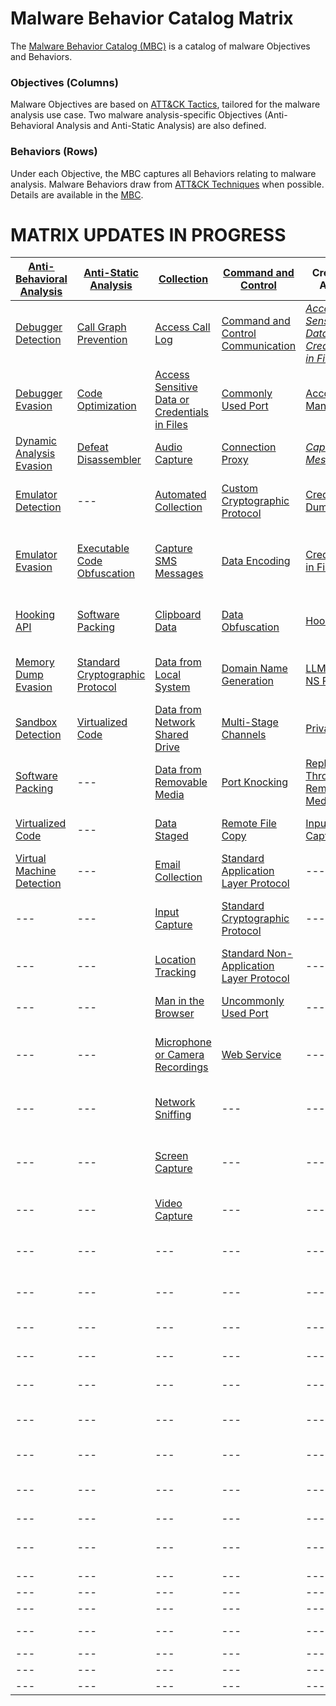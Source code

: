 # Malware Behavior Catalog Matrix #
The [Malware Behavior Catalog (MBC)](https://github.com/MAECProject/malware-behaviors) is a catalog of malware Objectives and Behaviors.

### Objectives (Columns) ###
Malware Objectives are based on [ATT&CK Tactics](https://attack.mitre.org/tactics/enterprise/), tailored for the malware analysis use case. Two malware analysis-specific Objectives (Anti-Behavioral Analysis and Anti-Static Analysis) are also defined. 

### Behaviors (Rows) ###
Under each Objective, the MBC captures all Behaviors relating to malware analysis. Malware Behaviors draw from [ATT&CK Techniques](https://attack.mitre.org/techniques/enterprise/) when possible. Details are available in the [MBC](https://github.com/MAECProject/malware-behaviors).

# MATRIX UPDATES IN PROGRESS #

|[Anti-Behavioral Analysis](https://github.com/MAECProject/malware-behaviors/blob/master/anti-behavioral-analysis/)|[Anti-Static Analysis](https://github.com/MAECProject/malware-behaviors/blob/master/anti-static-analysis/)|[Collection](https://github.com/MAECProject/malware-behaviors/blob/master/collection/)|[Command and Control](https://github.com/MAECProject/malware-behaviors/blob/master/command-and-control/)|Credential Access|Defense Evasion|Discovery|Effects|Execution|Exfiltration|Lateral Movement|Persistence|Privilege Escalation|
|------------------------|--------------------|----------|-------------------|-----------------|---------------|---------|-------|---------|------------|----------------|-----------|--------------------|
|[Debugger Detection](https://github.com/MAECProject/malware-behaviors/blob/master/anti-behavioral-analysis/detect-debugger.md)|[Call Graph Prevention](https://github.com/MAECProject/malware-behaviors/blob/master/anti-static-analysis/call-graph-prevention.md)|[Access Call Log](https://github.com/MAECProject/malware-behaviors/blob/master/collection/access-call-log.md)|[Command and Control Communication](https://github.com/MAECProject/malware-behaviors/blob/master/command-and-control/command-control-comm.md)|[*Access Sensitive Data or Credentials in Files*](https://attack.mitre.org/mobile/index.php/Technique/MOB-T1012)|[Access Token Manipulation](https://attack.mitre.org/wiki/Technique/T1134)|[Account Discovery](https://attack.mitre.org/wiki/Technique/T1087)|[**+Compromise Data Integrity**](https://collaborate.mitre.org/ema/index.php/Ema-1127)|[AppleScript](https://attack.mitre.org/wiki/Technique/T1155)|[Automated Exfiltration](https://attack.mitre.org/wiki/Technique/T1020)|[AppleScript](https://attack.mitre.org/wiki/Technique/T1155)|[*Modify Trusted Execution Environment*](https://attack.mitre.org/mobile/index.php/Technique/MOB-T1002)|[Application Shimming](https://attack.mitre.org/wiki/Technique/T1138)|
|[Debugger Evasion](https://github.com/MAECProject/malware-behaviors/blob/master/anti-behavioral-analysis/evade-debugger.md)|[Code Optimization](https://github.com/MAECProject/malware-behaviors/blob/master/anti-static-analysis/code-optimize.md)|[Access Sensitive Data or Credentials in Files](https://github.com/MAECProject/malware-behaviors/blob/master/collection/access-sensitive-data.md)|[Commonly Used Port](https://github.com/MAECProject/malware-behaviors/blob/master/command-and-control/common-port.md)|[Account Manipulation](https://attack.mitre.org/wiki/Technique/T1090)|[*Application Discovery*](https://attack.mitre.org/mobile/index.php/Technique/MOB-T1021)|[**+Analysis Tool Discovery**](https://collaborate.mitre.org/ema/index.php/Ema-1005)|[**+Destroy Hardware**](https://collaborate.mitre.org/ema/index.php/Ema-1196)|[Command-Line Interface](https://attack.mitre.org/wiki/Technique/T1059)|[Data Compressed](https://attack.mitre.org/wiki/Technique/T1002)|[Distributed Component Object Model](https://attack.mitre.org/wiki/Technique/T1175)|[.bash_profile and .bashrc](https://attack.mitre.org/wiki/Technique/T1156)|[Bypass User Account Control](https://attack.mitre.org/wiki/Technique/T1088)|
|[Dynamic Analysis Evasion](https://github.com/MAECProject/malware-behaviors/blob/master/anti-behavioral-analysis/evade-dynamic-analysis.md)|[Defeat Disassembler](https://github.com/MAECProject/malware-behaviors/blob/master/anti-static-analysis/disassemble-prevent.md)|[Audio Capture](https://github.com/MAECProject/malware-behaviors/blob/master/collection/audio-capture.md)|[Connection Proxy](https://github.com/MAECProject/malware-behaviors/blob/master/command-and-control/connect-proxy.md)|[*Capture SMS Messages*](https://attack.mitre.org/mobile/index.php/Technique/MOB-T1015)|[Binary Padding](https://attack.mitre.org/wiki/Technique/T1009)|[*Application Discovery*](https://attack.mitre.org/mobile/index.php/Technique/MOB-T1021)|[*&Encrypt Files for Ransom*](https://collaborate.mitre.org/ema/index.php/Ema-1122)|[Dynamic Data Exchange](https://attack.mitre.org/wiki/Technique/T1173)|[Data Encrypted](https://attack.mitre.org/wiki/Technique/T1022)|[Exploitation of Remote Services](https://attack.mitre.org/wiki/Technique/T1210)|[Application Shimming](https://attack.mitre.org/wiki/Technique/T1138)|[Exploitation for Privilege Escalation](https://attack.mitre.org/wiki/Technique/T1068)|
|[Emulator Detection](https://github.com/MAECProject/malware-behaviors/blob/master/anti-behavioral-analysis/detect-emulator.md)|---|[Automated Collection](https://github.com/MAECProject/malware-behaviors/blob/master/collection/auto-collect.md)|[Custom Cryptographic Protocol](https://github.com/MAECProject/malware-behaviors/blob/master/command-and-control/custom-crypto-protocol.md)|[Credential Dumping](https://attack.mitre.org/wiki/Technique/T1003)|[BITS Jobs](https://attack.mitre.org/wiki/Technique/T1197)|[Application Window Discovery](https://attack.mitre.org/wiki/Technique/T1010)|[*&Generate Fraudulent Advertising Revenue*](https://attack.mitre.org/mobile/index.php/Technique/MOB-T1075)|[Execution through API](https://attack.mitre.org/wiki/Technique/T1106)|[Exfiltration Over Alternative Protocol](https://attack.mitre.org/wiki/Technique/T1048)|[Pass the Hash](https://attack.mitre.org/wiki/Technique/T1075)|[BITS Jobs](https://attack.mitre.org/wiki/Technique/T1197)|[File System Permissions Weakness](https://attack.mitre.org/wiki/Technique/T1044)|
|[Emulator Evasion](https://github.com/MAECProject/malware-behaviors/blob/master/anti-behavioral-analysis/evade-emulator.md)|[Executable Code Obfuscation](https://github.com/MAECProject/malware-behaviors/blob/master/anti-static-analysis/exe-code-obfuscate.md)|[Capture SMS Messages](https://github.com/MAECProject/malware-behaviors/blob/master/collection/capture-sms.md)|[Data Encoding](https://github.com/MAECProject/malware-behaviors/blob/master/command-and-control/data-encode.md)|[Credentials in Files](https://attack.mitre.org/wiki/Technique/T1081)|[&Bootkit](https://collaborate.mitre.org/ema/index.php/Ema-1225)|[*Device Type Discovery*](https://attack.mitre.org/mobile/index.php/Technique/MOB-T1022)|[**+Hijack System Resources**](https://collaborate.mitre.org/ema/index.php/Ema-1177)|[Execution through Module Load](https://attack.mitre.org/wiki/Technique/T1129)|[Exfiltration Over Command and Control Channel](https://attack.mitre.org/wiki/Technique/T1041)|[Remote Desktop Protocol](https://attack.mitre.org/wiki/Technique/T1076)|[Bootkit](https://attack.mitre.org/wiki/Technique/T1067)|[Hooking](https://attack.mitre.org/wiki/Technique/T1179)|
|[Hooking API](https://github.com/MAECProject/malware-behaviors/blob/master/anti-behavioral-analysis/hooking-api.md)|[Software Packing](https://github.com/MAECProject/malware-behaviors/blob/master/anti-static-analysis/software-packing.md)|[Clipboard Data](https://github.com/MAECProject/malware-behaviors/blob/master/collection/clipboard-data.md)|[Data Obfuscation](https://github.com/MAECProject/malware-behaviors/blob/master/command-and-control/data-obfuscate.md)|[Hooking](https://attack.mitre.org/wiki/Technique/T1179)|[Bypass User Account Control](https://attack.mitre.org/wiki/Technique/T1088)|[File and Directory Discovery](https://attack.mitre.org/wiki/Technique/T1083) [[*MOB*]](https://attack.mitre.org/mobile/index.php/Technique/MOB-T1023)|[*&Lock User Out of Device*](https://collaborate.mitre.org/ema/index.php/Ema-1175)|[Exploitation for Client Execution](https://attack.mitre.org/wiki/Technique/T1202)|[Exfiltration Over Other Network Medium](https://attack.mitre.org/wiki/Technique/T1011)|[Remote File Copy](https://attack.mitre.org/wiki/Technique/T1105)|[Change Default File Association](https://attack.mitre.org/wiki/Technique/T1042)|[Image File Execution Options Injection](https://attack.mitre.org/wiki/Technique/T1183)|
|[Memory Dump Evasion](https://github.com/MAECProject/malware-behaviors/blob/master/anti-behavioral-analysis/evade-memory-dump.md)|[Standard Cryptographic Protocol](https://github.com/MAECProject/malware-behaviors/blob/master/command-and-control/std-crypto-protocol.md)|[Data from Local System](https://github.com/MAECProject/malware-behaviors/blob/master/collection/data-local-system.md)|[Domain Name Generation](https://github.com/MAECProject/malware-behaviors/blob/master/command-and-control/domain-name-generate.md)|[LLMNR/NBT-NS Poisoning](https://attack.mitre.org/wiki/Technique/T1171)|[Code Signing](https://attack.mitre.org/wiki/Technique/T1116)|[*Local Network Configuration Discovery*](https://attack.mitre.org/mobile/index.php/Technique/MOB-T1025)|[**+Manipulate Network Traffic**](https://collaborate.mitre.org/ema/index.php/Ema-1126)|[**+Install Secondary Program**](https://collaborate.mitre.org/ema/index.php/Ema-1138)|[Exfiltration Over Physical Medium](https://attack.mitre.org/wiki/Technique/T1052)|[Replication Through Removable Media](https://attack.mitre.org/wiki/Technique/T1091)|[&Component Firmware](https://collaborate.mitre.org/ema/index.php/Ema-1033)|[Launch Daemon](https://attack.mitre.org/wiki/Technique/T1160)|
|[Sandbox Detection](https://github.com/MAECProject/malware-behaviors/blob/master/anti-behavioral-analysis/detect-sandbox.md)|[Virtualized Code](https://github.com/MAECProject/malware-behaviors/blob/master/anti-static-analysis/virtualized-code.md)|[Data from Network Shared Drive](https://github.com/MAECProject/malware-behaviors/blob/master/collection/data-network-share.md)|[Multi-Stage Channels](https://github.com/MAECProject/malware-behaviors/blob/master/command-and-control/multi-stage-channels.md)|[Private Keys](https://attack.mitre.org/wiki/Technique/T1145)|[Component Object Model Hijacking](https://attack.mitre.org/wiki/Technique/T1122)|[Network Service Scanning](https://attack.mitre.org/wiki/Technique/T1046)|[*&Wipe Device Data*](https://attack.mitre.org/mobile/index.php/Technique/MOB-T1050)|[Local Job Scheduling](https://attack.mitre.org/wiki/Technique/T1168)|---|---|[Component Object Model Hijacking](https://attack.mitre.org/wiki/Technique/T1122)|[Process Injection](https://attack.mitre.org/wiki/Technique/T1055)|
|[Software Packing](https://github.com/MAECProject/malware-behaviors/blob/master/anti-static-analysis/software-packing.md)|---|[Data from Removable Media](https://github.com/MAECProject/malware-behaviors/blob/master/collection/data-removable-media.md)|[Port Knocking](https://github.com/MAECProject/malware-behaviors/blob/master/command-and-control/port-knocking.md)|[Replication Through Removable Media](https://attack.mitre.org/wiki/Technique/T1091)|[DCShadow](https://attack.mitre.org/wiki/Technique/T1207)|[Peripheral Device Discovery](https://attack.mitre.org/wiki/Technique/T1120)|---|[PowerShell](https://attack.mitre.org/wiki/Technique/T1086)|---|---|[File System Permissions Weakness](https://attack.mitre.org/wiki/Technique/T1044)|[Scheduled Task](https://attack.mitre.org/wiki/Technique/T1053)|
|[Virtualized Code](https://github.com/MAECProject/malware-behaviors/blob/master/anti-static-analysis/virtualized-code.md)|---|[Data Staged](https://github.com/MAECProject/malware-behaviors/blob/master/collection/data-staged.md)|[Remote File Copy](https://github.com/MAECProject/malware-behaviors/blob/master/command-and-control/remote-file-copy.md)|[Input Capture](https://attack.mitre.org/wiki/Technique/T1056)|[**Delete SMS Warning Messages**](https://collaborate.mitre.org/ema/index.php/Ema-1141)|[Process Discovery](https://attack.mitre.org/wiki/Technique/T1057)|---|[**Prevent Concurrent Execution**](https://collaborate.mitre.org/ema/index.php/Ema-1261)|---|---|[Hidden Files and Directories](https://attack.mitre.org/wiki/Technique/T1158)|[Setuid and Setgid](https://attack.mitre.org/wiki/Technique/T1166)|
|[Virtual Machine Detection](https://github.com/MAECProject/malware-behaviors/blob/master/anti-behavioral-analysis/detect-vm.md)|---|[Email Collection](https://github.com/MAECProject/malware-behaviors/blob/master/collection/email-collect.md)|[Standard Application Layer Protocol](https://github.com/MAECProject/malware-behaviors/blob/master/command-and-control/std-app-protocol.md)|---|[Deobfuscate/Decode Files or Information](https://attack.mitre.org/wiki/Technique/T1140)|[Query Registry](https://attack.mitre.org/wiki/Technique/T1012)|---|[Regsvr32](https://attack.mitre.org/wiki/Technique/T1117)|---|---|[Hooking](https://attack.mitre.org/wiki/Technique/T1179)|[Sudo](https://attack.mitre.org/wiki/Technique/T1169)|
|---|---|[Input Capture](https://github.com/MAECProject/malware-behaviors/blob/master/collection/input-capture.md)|[Standard Cryptographic Protocol](https://github.com/MAECProject/malware-behaviors/blob/master/command-and-control/std-crypto-protocol.md)|---|[&Disabling Security Tools](https://collaborate.mitre.org/ema/index.php/Ema-1146)|[Remote System Discovery](https://attack.mitre.org/wiki/Technique/T1018)|---|[Rundll32](https://attack.mitre.org/wiki/Technique/T1085)|---|---|[Image File Execution Options Injection](https://attack.mitre.org/wiki/Technique/T1183)|---|
|---|---|[Location Tracking](https://github.com/MAECProject/malware-behaviors/blob/master/collection/location-track.md)|[Standard Non-Application Layer Protocol](https://github.com/MAECProject/malware-behaviors/blob/master/command-and-control/std-non-app-protocol.md)|---|[Exploitation for Defense Evasion](https://attack.mitre.org/wiki/Technique/T1211)|[Security Software Discovery](https://attack.mitre.org/wiki/Technique/T1063)|---|[Scheduled Task](https://attack.mitre.org/wiki/Technique/T1053)|---|---|[**+Install Secondary Program**](https://collaborate.mitre.org/ema/index.php/Ema-1138)|---|
|---|---|[Man in the Browser](https://github.com/MAECProject/malware-behaviors/blob/master/collection/man-in-browser.md)|[Uncommonly Used Port](https://github.com/MAECProject/malware-behaviors/blob/master/command-and-control/uncommon-port.md)|---|[File Deletion](https://attack.mitre.org/wiki/Technique/T1107)|[**+SMTP Connection Discovery**](https://collaborate.mitre.org/ema/index.php/Ema-1174)|---|[Scripting](https://attack.mitre.org/wiki/Technique/T1064)|---|---|[Kernel Modules and Extensions](https://attack.mitre.org/wiki/Technique/T1215)|---|
|---|---|[Microphone or Camera Recordings](https://github.com/MAECProject/malware-behaviors/blob/master/collection/micro-cam-capture.md)|[Web Service](https://github.com/MAECProject/malware-behaviors/blob/master/command-and-control/web-service.md)|---|[File System Logical Offsets](https://attack.mitre.org/wiki/Technique/T1006)|[System Information Discovery](https://attack.mitre.org/wiki/Technique/T1082) [[*MOB*]](https://attack.mitre.org/mobile/index.php/Technique/MOB-T1029)|---|[**+Send Email**](https://collaborate.mitre.org/ema/index.php/Ema-1125)|---|---|[Launch Daemon](https://attack.mitre.org/wiki/Technique/T1160)|---|
|---|---|[Network Sniffing](https://github.com/MAECProject/malware-behaviors/blob/master/collection/network-sniff.md)|---|---|[Hidden Files and Directories](https://attack.mitre.org/wiki/Technique/T1158)|[System Network Configuration Discovery](https://attack.mitre.org/wiki/Technique/T1016)|---|[Service Execution](https://attack.mitre.org/wiki/Technique/T1035)|---|---|[Local Job Scheduling](https://attack.mitre.org/wiki/Technique/T1168)|---|
|---|---|[Screen Capture](https://github.com/MAECProject/malware-behaviors/blob/master/collection/screen-capture.md)|---|---|[HISTCONTROL](https://attack.mitre.org/wiki/Technique/T1148)|[System Network Connections Discovery](https://attack.mitre.org/wiki/Technique/T1049)|---|[Suicide Exit](https://github.com/MAECProject/malware-behaviors/blob/master/execution/suicide-exit.md)|---|---|[**+Malicious Network Driver**](https://collaborate.mitre.org/ema/index.php/Ema-1029)|---|
|---|---|[Video Capture](https://github.com/MAECProject/malware-behaviors/blob/master/collection/video-capture.md)|---|---|[Image File Execution Options Injection](https://attack.mitre.org/wiki/Technique/T1183)|[System Owner/User Discovery](https://attack.mitre.org/wiki/Technique/T1033)|---|[Windows Management Instrumentation](https://attack.mitre.org/wiki/Technique/T1047)|---|---|[Modify Existing Service](https://attack.mitre.org/wiki/Technique/T1031)|---|
|---|---|---|---|---|[Indicator Blocking](https://attack.mitre.org/wiki/Technique/T1054)|[System Service Discovery](https://attack.mitre.org/wiki/Technique/T1007)|---|---|---|---|[New Service](https://attack.mitre.org/wiki/Technique/T1050)|---|
|---|---|---|---|---|[Indirect Command Execution](https://attack.mitre.org/wiki/Technique/T1202)|[System Time Discovery](https://attack.mitre.org/wiki/Technique/T1124)|---|---|---|---|[Office Application Startup](https://attack.mitre.org/wiki/Technique/T1137)|---|
|---|---|---|---|---|[Install Root Certificate](https://attack.mitre.org/wiki/Technique/T1130)|---|---|---|---|---|[Port Knocking](https://attack.mitre.org/wiki/Technique/T1205)|---|
|---|---|---|---|---|[Masquerading](https://attack.mitre.org/wiki/Technique/T1036)|---|---|---|---|---|[**+Private API Exploitation**](https://collaborate.mitre.org/ema/index.php/Ema-1020)|---|
|---|---|---|---|---|[Modify Registry](https://attack.mitre.org/wiki/Technique/T1112)|---|---|---|---|---|[Redundant Access](https://attack.mitre.org/wiki/Technique/T1108)|---|
|---|---|---|---|---|[*Modify Trusted Execution Environment*](https://attack.mitre.org/mobile/index.php/Technique/MOB-T1002)|---|---|---|---|---|[Registry Run Keys / Startup Folder](https://attack.mitre.org/wiki/Technique/T1060)|---|
|---|---|---|---|---|[Obfuscated Files or Information](https://attack.mitre.org/wiki/Technique/T1027)|---|---|---|---|---|[Scheduled Task](https://attack.mitre.org/wiki/Technique/T1053)|---|
|---|---|---|---|---|[**Polymorphic Code**](https://collaborate.mitre.org/ema/index.php/Ema-1032)|---|---|---|---|---|[**+Surreptitious Application Installation**](https://collaborate.mitre.org/ema/index.php/Ema-1022)|---|
|---|---|---|---|---|[Port Knocking](https://attack.mitre.org/wiki/Technique/T1205)|---|---|---|---|---|---|---|
|---|---|---|---|---|[Process Injection](https://attack.mitre.org/wiki/Technique/T1055)|---|---|---|---|---|[**+Windows Shutdown Event**](https://collaborate.mitre.org/ema/index.php/Ema-1030)|---|
|---|---|---|---|---|[Redundant Access](https://attack.mitre.org/wiki/Technique/T1108)|---|---|---|---|---|---|---|
|---|---|---|---|---|[Regsvr32](https://attack.mitre.org/wiki/Technique/T1117)|---|---|---|---|---|---|---|
|---|---|---|---|---|[&Rootkit](https://collaborate.mitre.org/ema/index.php/Ema-1015)|---|---|---|---|---|---|---|
|---|---|---|---|---|[**Secondary CPU Execution**](https://collaborate.mitre.org/ema/index.php/Ema-1221)|---|---|---|---|---|---|---|
|---|---|---|---|---|[Software Packing](https://attack.mitre.org/wiki/Technique/T1045)|---|---|---|---|---|---|---|
|---|---|---|---|---|[Web Service](https://attack.mitre.org/wiki/Technique/T1102)|---|---|---|---|---|---|---|
|---|---|---|---|---|[Timestomp](https://attack.mitre.org/wiki/Technique/T1099)|---|---|---|---|---|---|---|
